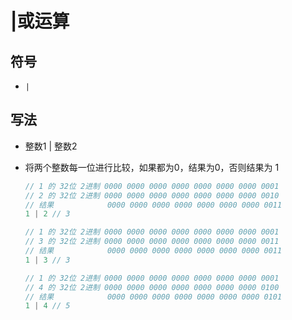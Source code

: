 # |或运算

## 符号

- `|`

## 写法

- 整数1 | 整数2

- 将两个整数每一位进行比较，如果都为0，结果为0，否则结果为 1

  ```javascript
  // 1 的 32位 2进制 0000 0000 0000 0000 0000 0000 0000 0001
  // 2 的 32位 2进制 0000 0000 0000 0000 0000 0000 0000 0010
  // 结果            0000 0000 0000 0000 0000 0000 0000 0011
  1 | 2 // 3

  // 1 的 32位 2进制 0000 0000 0000 0000 0000 0000 0000 0001
  // 3 的 32位 2进制 0000 0000 0000 0000 0000 0000 0000 0011
  // 结果            0000 0000 0000 0000 0000 0000 0000 0011
  1 | 3 // 3

  // 1 的 32位 2进制 0000 0000 0000 0000 0000 0000 0000 0001
  // 4 的 32位 2进制 0000 0000 0000 0000 0000 0000 0000 0100
  // 结果            0000 0000 0000 0000 0000 0000 0000 0101
  1 | 4 // 5
  ```
